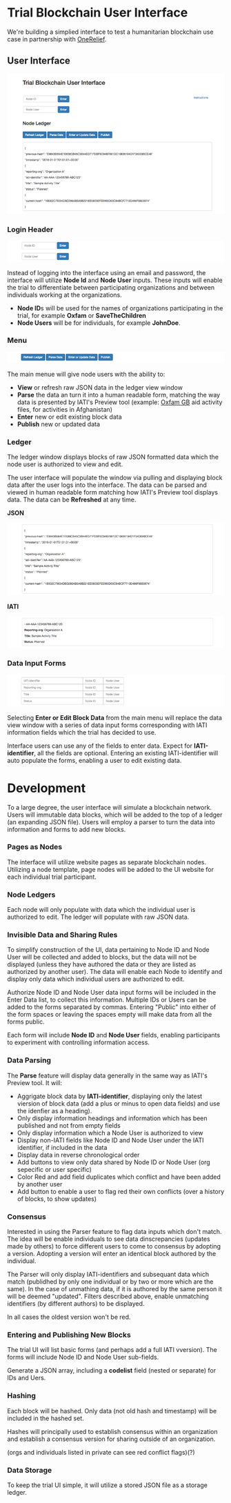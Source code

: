 # Trial Blockchain User Interface

We're building a simplied interface to test a humanitarian blockchain use case in partnership with [OneRelief](https://onereliefapp.com).

## User Interface

![User Interface](https://github.com/HXS-API/Blockchain/blob/master/Images/blockchain_ui_900.png)

### Login Header

![Header](https://github.com/HXS-API/Blockchain/blob/master/Images/login_900.png)

Instead of logging into the interface using an email and password, the interface will utilize **Node Id** and **Node User** inputs. These inputs will enable the trial to differentiate between participating organizations and between individuals working at the organizations.

* **Node ID**s will be used for the names of organizations participating in the trial, for example **Oxfam** or **SaveTheChildren**
* **Node Users** will be for individuals, for example **JohnDoe**. 

### Menu

![Menu](https://github.com/HXS-API/Blockchain/blob/master/Images/Menu_900.png)

The main menue will give node users with the ability to:
* **View** or refresh raw JSON data in the ledger view window
* **Parse** the data an turn it into a human readable form, matching the way data is presented by IATI's Preview tool (example: [Oxfam GB]() aid activity files, for activities in Afghanistan)
* **Enter** new or edit existing block data
* **Publish** new or updated data

### Ledger

The ledger window displays blocks of raw JSON formatted data which the node user is authorized to view and edit.

The user interface will populate the window via pulling and displaying block data after the user logs into the interface. The data can be parsed and viewed in human readable form matching how IATI's Preview tool displays data. The data can be **Refreshed** at any time.

**JSON**

![JSON](https://github.com/HXS-API/Blockchain/blob/master/Images/JSON_900.png)

**IATI**

![IATI](https://github.com/HXS-API/Blockchain/blob/master/Images/Parse_900.png)

### Data Input Forms

![Forms](https://github.com/HXS-API/Blockchain/blob/master/Images/forms_900.png)

Selecting **Enter or Edit Block Data** from the main menu will replace the data view window with a series of data input forms corresponding with IATI information fields which the trial has decided to use.

Interface users can use any of the fields to enter data. Expect for **IATI-identifier**, all the fields are optional. Entering an existing IATI-identifier will auto populate the forms, enabling a user to edit existing data.

# Development

To a large degree, the user interface will simulate a blockchain network. Users will immutable data blocks, which will be added to the top of a ledger (an expanding JSON file). Users will employ a parser to turn the data into information and forms to add new blocks.

### Pages as Nodes

The interface will utilize website pages as separate blockchain nodes. Utilizing a node template, page nodes will be added to the UI website for each individual trial participant.

### Node Ledgers

Each node will only populate with data which the individual user is authorized to edit. The ledger will populate with raw JSON data.

### Invisible Data and Sharing Rules

To simplify construction of the UI, data pertaining to Node ID and Node User will be collected and added to blocks, but the data will not be displayed (unless they have authored the data or they are listed as authorized by another user). The data will enable each Node to identify and display only data which individual users are authorized to edit.

Authorize Node ID and Node User data input forms will be included in the Enter Data list, to collect this information. Multiple IDs or Users can be added to the forms separated by commas. Entering "Public" into either of the form spaces or leaving the spaces empty will make data from all the forms public.

Each form will include **Node ID** and **Node User** fields, enabling participants to experiment with controlling information access.


### Data Parsing

The **Parse** feature will display data generally in the same way as IATI's Preview tool. It will:

* Aggrigate block data by **IATI-identifier**, displaying only the latest viersion of block data (add a plus or minus to open data fields) and use the idenfier as a heading).
* Only display information headings and information which has been published and not from empty fields
* Only display information which a Node User is authorized to view
* Display non-IATI fields like Node ID and Node User under the IATI identifier, if included in the data
* Display data in reverse chronological order
* Add buttons to view only data shared by Node ID or Node User (org sepecific or user specific)
* Color Red and add field duplicates which conflict and have been added by another user
* Add button to enable a user to flag red their own conflicts (over a history of blocks, to show updates)


### Consensus

Interested in using the Parser feature to flag data inputs which don't match. The idea will be enable individuals to see data dinscrepancies (updates made by others) to force different users to come to consensus by adopting a version. Adopting a version will enter an identical block authored by the individual.

The Parser will only display IATI-identifiers and subsequant data which match (publidhed by only one individual or by two or more which are the same). In the case of unmathing data, if it is authored by the same person it will be deemed "updated". Filters described above, enable unmatching identifiers (by different authors) to be displayed.

In all cases the oldest version won't be red.



### Entering and Publishing New Blocks

The trial UI will list basic forms (and perhaps add a full IATI vversion). The forms will include Node ID and Node User sub-fields.


Generate a JSON array, including a **codelist** field (nested or separate) for IDs and Uers.


### Hashing

Each block will be hashed. Only data (not old hash and timestamp) will be included in the hashed set. 

Hashes will principally used to establish consensus within an organization and establish a consensus version for sharing outside of an organization.

(orgs and individuals listed in private can see red conflict flags)(?)

### Data Storage

To keep the trial UI simple, it will utilize a stored JSON file as a storage ledger.
